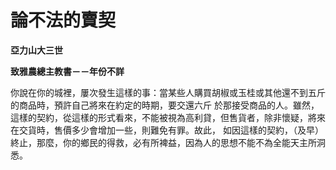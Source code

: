 # 論不法的賣契


**亞力山大三世**

**致雅農總主教書－－年份不詳**





你說在你的城裡，屢次發生這樣的事：當某些人購買胡椒或玉桂或其他還不到五斤的商品時，預許自己將來在約定的時期，要交還六斤
於那接受商品的人。雖然，這樣的契約，從這樣的形式看來，不能被視為高利貸，但售貨者，除非懷疑，將來在交貨時，售價多少會增加一些，則難免有罪。故此，
如因這樣的契約，（及早）終止，那麼，你的鄉民的得救，必有所裨益，因為人的思想不能不為全能天主所洞悉。


